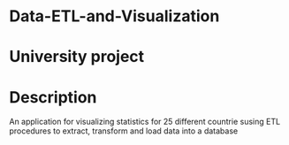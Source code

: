 # Data-ETL-and-Visualization

# University project

# Description
An application for visualizing statistics for 25 different countrie susing ETL procedures to extract, transform and load data into a database
